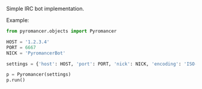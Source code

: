 Simple IRC bot implementation.

Example:

```python
from pyromancer.objects import Pyromancer

HOST = '1.2.3.4'
PORT = 6667
NICK = 'PyromancerBot'

settings = {'host': HOST, 'port': PORT, 'nick': NICK, 'encoding': 'ISO-8859-1'}

p = Pyromancer(settings)
p.run()
```
